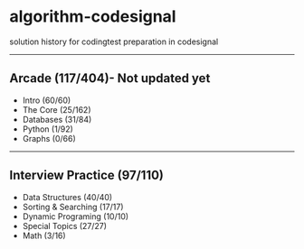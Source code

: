 # algorithm-codesignal

solution history for codingtest preparation in codesignal

-----------------------

## Arcade (117/404)- Not updated yet
- Intro (60/60)
- The Core (25/162)
- Databases (31/84)
- Python (1/92)
- Graphs (0/66)

------------------------

## Interview Practice (97/110)
- Data Structures (40/40)
- Sorting & Searching (17/17)
- Dynamic Programing (10/10)
- Special Topics (27/27)
- Math (3/16)
